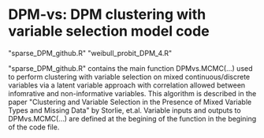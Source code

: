 # DPM-vs: DPM clustering with variable selection model code #

"sparse_DPM_github.R"
"weibull_probit_DPM_4.R"

"sparse_DPM_github.R" contains the main function DPMvs.MCMC(...) used to perform clustering with variable selection on mixed continuous/discrete variables via a latent variable approach with correlation allowed between infomrative and non-informative variables.  This algorithm is described in the paper "Clustering and Variable Selection in the Presence of Mixed Variable Types and Missing Data" by Storlie, et.al.  Variable inputs and outputs to DPMvs.MCMC(...) are defined at the begining of the function in the begining of the code file.

